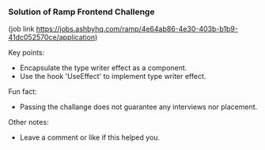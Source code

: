 ### Solution of Ramp Frontend Challenge 

(job link https://jobs.ashbyhq.com/ramp/4e64ab86-4e30-403b-b1b9-41dc052570ce/application)

Key points:
- Encapsulate the type writer effect as a component.
- Use the hook 'UseEffect' to implement type writer effect.

Fun fact:
- Passing the challange does not guarantee any interviews nor placement.

Other notes:
- Leave a comment or like if this helped you.
